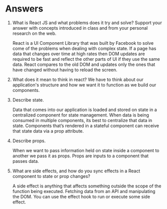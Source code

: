 # Answers

1. What is React JS and what problems does it try and solve? Support your answer with concepts introduced in class and from your personal research on the web.

    React is a UI Component Library that was built by Facebook to solve come of the problems when dealing with complex state. If a page has data that changes over time at high rates then DOM updates are required to be fast and reflect the other parts of UI if they use the same data. React compares to the old DOM and updates only the ones that have changed without having to reload the screen.


2. What does it mean to think in react?
    We have to think about our application's structure and how we want it to function as we build our components.
    
3. Describe state.

    Data that comes into our application is loaded and stored on state in a centralized component for state management. When data is being consumed in multiple components, its best to centralize that data in state. Components that’s rendered in a stateful component can receive that state data via a prop attribute. 


4. Describe props.

    When we want to pass information held on state inside a component to another we pass it as props. Props are inputs to a component that passes data.

5. What are side effects, and how do you sync effects in a React component to state or prop changes?

    A side effect is anything that affects something outside the scope of the function being executed. Fetching data from an API and manipulating the DOM. You can use the effect hook to run or execute some side effect.

